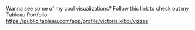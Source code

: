 Wanna see some of my cool visualizations? Follow this link to check out my Tableau Portfolio: https://public.tableau.com/app/profile/victoria.kiboi/vizzes
